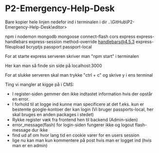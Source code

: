 # P2-Emergency-Help-Desk

<!-- CMS packages -->
Bare kopier hele linjen nedefor ind i terminalen i dir ..\GitHub\P2-Emergency-Help-Desk\editor\>

npm i nodemon mongodb mongoose connect-flash cors express express-handlebars express-session method-override handlebars@4.5.3 express-fileupload bcryptjs passport passport-local



For at starte express serveren skriver man "npm start" i terminalen

Her kan man så finde sin side på localhost:3000

For at slukke serveren skal man trykke "ctrl + c" og skrive y i ens terminal


Ting vi mangler at kigge på i CMS:
- I register-siden gemmer den ikke indtastet information hvis der opstår en error.
- I forhold til at logge ind kunne man specificere at det f.eks. kun er bestemte google-kontoer der kan login (Vi bruger passports-local, her skal bruges en anden packages i stedet)
- Rykke register væk fra frontend hen til backend (Admin-siden)
- error_message(flash) for login-siden fungerer ikke og logout flash-message dur ikke
- find ud af om hvor lang tid en cookie varer for en users session
- lige nu kan man kun kommentere på post hvis man er logget ind (hvis man er en admin)
